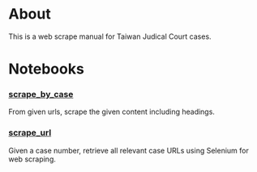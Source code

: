 # About
This is a web scrape manual for Taiwan Judical Court cases.

# Notebooks
### [scrape_by_case](judicial/scrape_by_case.py)
From given urls, scrape the given content including headings.

### [scrape_url]()
Given a case number, retrieve all relevant case URLs using Selenium for web scraping.